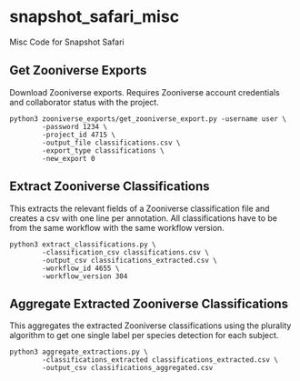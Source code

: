 # snapshot_safari_misc
Misc Code for Snapshot Safari

## Get Zooniverse Exports

Download Zooniverse exports. Requires Zooniverse account credentials and
collaborator status with the project.

```
python3 zooniverse_exports/get_zooniverse_export.py -username user \
        -password 1234 \
        -project_id 4715 \
        -output_file classifications.csv \
        -export_type classifications \
        -new_export 0
```


## Extract Zooniverse Classifications

This extracts the relevant fields of a Zooniverse classification file
and creates a csv with one line per annotation. All classifications have to
be from the same workflow with the same workflow version.

```
python3 extract_classifications.py \
        -classification_csv classifications.csv \
        -output_csv classifications_extracted.csv \
        -workflow_id 4655 \
        -workflow_version 304
```


## Aggregate Extracted Zooniverse Classifications

This aggregates the extracted Zooniverse classifications using the
plurality algorithm to get one single label per species detection for each
subject.

```
python3 aggregate_extractions.py \
        -classifications_extracted classifications_extracted.csv \
        -output_csv classifications_aggregated.csv
```
